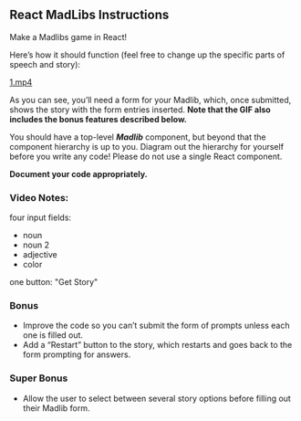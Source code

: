 ## **React MadLibs Instructions**

Make a Madlibs game in React!

Here’s how it should function (feel free to change up the specific parts of speech and story):

[1.mp4](https://s3-us-west-2.amazonaws.com/secure.notion-static.com/05ef1692-c357-473d-8758-eac9263a3e0b/1.mp4)

As you can see, you’ll need a form for your Madlib, which, once submitted, shows the story with the form entries inserted. **Note that the GIF also includes the bonus features described below.**

You should have a top-level ***Madlib*** component, but beyond that the component hierarchy is up to you. Diagram out the hierarchy for yourself before you write any code! Please do not use a single React component.

**Document your code appropriately.**

### Video Notes:

four input fields:
- noun
- noun 2
- adjective
- color

one button: "Get Story"

### **Bonus**

- Improve the code so you can’t submit the form of prompts unless each one is filled out.
- Add a “Restart” button to the story, which restarts and goes back to the form prompting for answers.

### **Super Bonus**

- Allow the user to select between several story options before filling out their Madlib form.